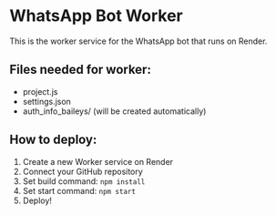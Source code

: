 # WhatsApp Bot Worker

This is the worker service for the WhatsApp bot that runs on Render.

## Files needed for worker:
- project.js
- settings.json
- auth_info_baileys/ (will be created automatically)

## How to deploy:
1. Create a new Worker service on Render
2. Connect your GitHub repository
3. Set build command: `npm install`
4. Set start command: `npm start`
5. Deploy! 